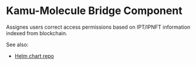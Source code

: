 # Kamu-Molecule Bridge Component
Assignes users correct access permissions based on IPT/IPNFT information indexed from blockchain.

See also:
- [Helm chart repo](https://github.com/kamu-data/kamu-molecule-bridge-helm-charts)
